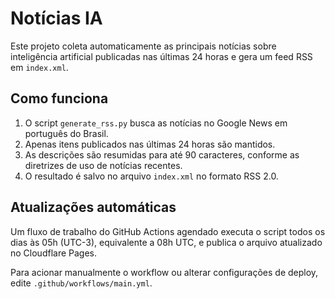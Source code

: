# Notícias IA

Este projeto coleta automaticamente as principais notícias sobre inteligência artificial publicadas nas últimas 24 horas e gera um feed RSS em `index.xml`.

## Como funciona

1. O script `generate_rss.py` busca as notícias no Google News em português do Brasil.
2. Apenas itens publicados nas últimas 24 horas são mantidos.
3. As descrições são resumidas para até 90 caracteres, conforme as diretrizes de uso de notícias recentes.
4. O resultado é salvo no arquivo `index.xml` no formato RSS 2.0.

## Atualizações automáticas

Um fluxo de trabalho do GitHub Actions agendado executa o script todos os dias às 05h (UTC-3), equivalente a 08h UTC, e publica o arquivo atualizado no Cloudflare Pages.

Para acionar manualmente o workflow ou alterar configurações de deploy, edite `.github/workflows/main.yml`.
